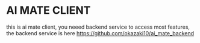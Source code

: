 # AI MATE CLIENT
this is ai mate client, you neeed backend service to access most features, the backend service is here https://github.com/okazaki10/ai_mate_backend
